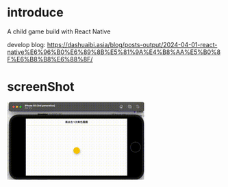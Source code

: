 # introduce
A child game build with React Native

develop blog:
https://dashuaibi.asia/blog/posts-output/2024-04-01-react-native%E6%96%B0%E6%89%8B%E5%81%9A%E4%B8%AA%E5%B0%8F%E6%B8%B8%E6%88%8F/

# screenShot
![图-0](/doc/2024-05-06-44.gif)  

